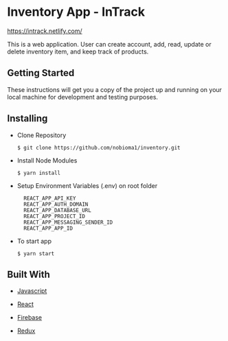 # Inventory App - InTrack

https://intrack.netlify.com/

This is a web application. User can create account, add, read, update or delete inventory item, and keep track of products.

## Getting Started

These instructions will get you a copy of the project up and running on your local machine for development and testing purposes.

## Installing

* Clone Repository

  ```$ git clone https://github.com/nobioma1/inventory.git```

* Install Node Modules

  ```$ yarn install```

* Setup Environment Variables (.env) on root folder

  ```
    REACT_APP_API_KEY
    REACT_APP_AUTH_DOMAIN
    REACT_APP_DATABASE_URL
    REACT_APP_PROJECT_ID
    REACT_APP_MESSAGING_SENDER_ID
    REACT_APP_APP_ID
  ```

* To start app

  ```$ yarn start```

## Built With

* [Javascript](http://es6-features.org/)

* [React](https://reactjs.org/)

* [Firebase](https://firebase.google.com/)

* [Redux](https://redux.js.org/)

